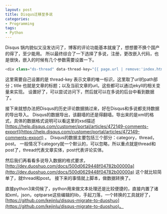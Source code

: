 ```yaml
---
layout: post
title: Disqus迁移至多说
categories:
- Programming
tags:
- Python
---
```


Disqus 锅内貌似又没发访问了，博客的评论功能基本就废了，想想要不换个国产的得了，至少能用。
所以最终综合了一下选择了多说，注册，更改嵌入代码，也是很快，嵌入的时候有几个参数需要设置一下。

```js
<div class="ds-thread" data-thread-key="{{ page.url | remove:'index.html' }}" data-title="{{ page.title }}" data-url="{{ site.url }}{{ page.url | remove:'index.html' }}"></div>
```

这里需要自己设置的是 thread-key 表示文章的唯一标识，这里取了url的path部分；title 也就是文章的标题；以及当前文章的url。这些都可以通过jekyll的相关变量来实现。
设置好了，可以尝试访问下，然后就可以在多说的后台中看到数据了。

接下来就想办法把Disqus的历史评论数据搞过来，好在Disqus和多说都支持数据的导出导入。
Disqus的数据导出，该翻墙的还是得翻墙。导出来的是xml的格式，具体的数据格式说明可以看这里的xsd描述 [https://help.disqus.com/customer/portal/articles/472149-comments-export](https://help.disqus.com/customer/portal/articles/472149-comments-export) 。
Disqus的数据主要包括三个部分：category，thread，post。
一般情况下category就一个默认的，可以忽略，所以重点就是thread和post了，thread代表文章实体，post代表评论实体。

然后我们再看看多说导入数据的格式要求，[http://dev.duoshuo.com/docs/500d0629448f04782b00000a](http://dev.duoshuo.com/docs/500d0629448f04782b00000a) 这个就比较简单了，就thread和post。
接下来的事情就上脚本，做数据转换了。

直接python3来伺候了，python用来做文本处理还是比较便捷的，直接内置了诸如xml，json，optparse这些编辑的lib，手起刀落，一个转换的工具就好了，[https://github.com/kejinlu/disqus-migrate-to-duoshuo](https://github.com/kejinlu/disqus-migrate-to-duoshuo)。
